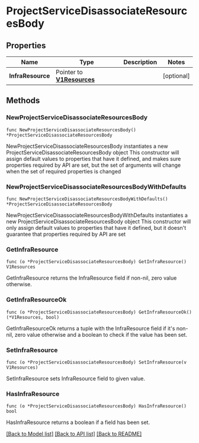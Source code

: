 # ProjectServiceDisassociateResourcesBody

## Properties

Name | Type | Description | Notes
------------ | ------------- | ------------- | -------------
**InfraResource** | Pointer to [**V1Resources**](V1Resources.md) |  | [optional] 

## Methods

### NewProjectServiceDisassociateResourcesBody

`func NewProjectServiceDisassociateResourcesBody() *ProjectServiceDisassociateResourcesBody`

NewProjectServiceDisassociateResourcesBody instantiates a new ProjectServiceDisassociateResourcesBody object
This constructor will assign default values to properties that have it defined,
and makes sure properties required by API are set, but the set of arguments
will change when the set of required properties is changed

### NewProjectServiceDisassociateResourcesBodyWithDefaults

`func NewProjectServiceDisassociateResourcesBodyWithDefaults() *ProjectServiceDisassociateResourcesBody`

NewProjectServiceDisassociateResourcesBodyWithDefaults instantiates a new ProjectServiceDisassociateResourcesBody object
This constructor will only assign default values to properties that have it defined,
but it doesn't guarantee that properties required by API are set

### GetInfraResource

`func (o *ProjectServiceDisassociateResourcesBody) GetInfraResource() V1Resources`

GetInfraResource returns the InfraResource field if non-nil, zero value otherwise.

### GetInfraResourceOk

`func (o *ProjectServiceDisassociateResourcesBody) GetInfraResourceOk() (*V1Resources, bool)`

GetInfraResourceOk returns a tuple with the InfraResource field if it's non-nil, zero value otherwise
and a boolean to check if the value has been set.

### SetInfraResource

`func (o *ProjectServiceDisassociateResourcesBody) SetInfraResource(v V1Resources)`

SetInfraResource sets InfraResource field to given value.

### HasInfraResource

`func (o *ProjectServiceDisassociateResourcesBody) HasInfraResource() bool`

HasInfraResource returns a boolean if a field has been set.


[[Back to Model list]](../README.md#documentation-for-models) [[Back to API list]](../README.md#documentation-for-api-endpoints) [[Back to README]](../README.md)


